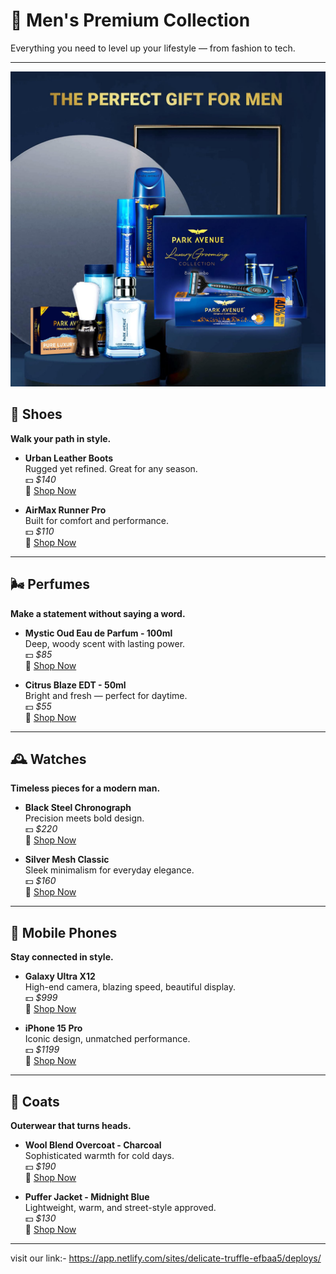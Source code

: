 # 🧔 Men's Premium Collection

Everything you need to level up your lifestyle — from fashion to tech.

---

![readme](./img/readme-img.jpg)

## 👞 Shoes

**Walk your path in style.**

- **Urban Leather Boots**  
  Rugged yet refined. Great for any season.  
  💵 *$140*  
  🛒 [Shop Now](#)

- **AirMax Runner Pro**  
  Built for comfort and performance.  
  💵 *$110*  
  🛒 [Shop Now](#)

---

## 🌬️ Perfumes

**Make a statement without saying a word.**

- **Mystic Oud Eau de Parfum - 100ml**  
  Deep, woody scent with lasting power.  
  💵 *$85*  
  🛒 [Shop Now](#)

- **Citrus Blaze EDT - 50ml**  
  Bright and fresh — perfect for daytime.  
  💵 *$55*  
  🛒 [Shop Now](#)

---

## 🕰️ Watches

**Timeless pieces for a modern man.**

- **Black Steel Chronograph**  
  Precision meets bold design.  
  💵 *$220*  
  🛒 [Shop Now](#)

- **Silver Mesh Classic**  
  Sleek minimalism for everyday elegance.  
  💵 *$160*  
  🛒 [Shop Now](#)

---

## 📱 Mobile Phones

**Stay connected in style.**

- **Galaxy Ultra X12**  
  High-end camera, blazing speed, beautiful display.  
  💵 *$999*  
  🛒 [Shop Now](#)

- **iPhone 15 Pro**  
  Iconic design, unmatched performance.  
  💵 *$1199*  
  🛒 [Shop Now](#)

---

## 🧥 Coats

**Outerwear that turns heads.**

- **Wool Blend Overcoat - Charcoal**  
  Sophisticated warmth for cold days.  
  💵 *$190*  
  🛒 [Shop Now](#)

- **Puffer Jacket - Midnight Blue**  
  Lightweight, warm, and street-style approved.  
  💵 *$130*  
  🛒 [Shop Now](#)
---
visit our link:- https://app.netlify.com/sites/delicate-truffle-efbaa5/deploys/